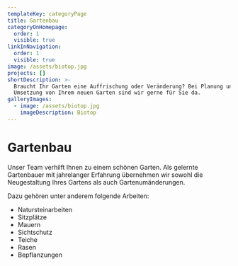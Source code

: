 ```yaml
---
templateKey: categoryPage
title: Gartenbau
categoryOnHomepage:
  order: 1
  visible: true
linkInNavigation:
  order: 1
  visible: true
image: /assets/biotop.jpg
projects: []
shortDescription: >-
  Braucht Ihr Garten eine Auffrischung oder Veränderung? Bei Planung und
  Umsetzung von Ihrem neuen Garten sind wir gerne für Sie da.
galleryImages:
  - image: /assets/biotop.jpg
    imageDescription: Biotop
---
```


# Gartenbau

Unser Team verhilft Ihnen zu einem schönen Garten. Als gelernte Gartenbauer mit jahrelanger Erfahrung übernehmen wir sowohl die Neugestaltung Ihres Gartens als auch Gartenumänderungen.

Dazu gehören unter anderem folgende Arbeiten:

- Natursteinarbeiten
- Sitzplätze
- Mauern
- Sichtschutz
- Teiche
- Rasen
- Bepflanzungen
